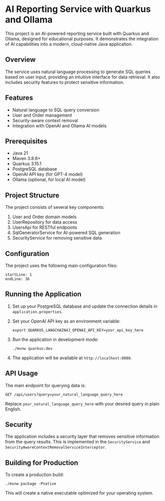 # AI Reporting Service with Quarkus and Ollama

This project is an AI-powered reporting service built with Quarkus and Ollama, designed for educational purposes. It demonstrates the integration of AI capabilities into a modern, cloud-native Java application.

## Overview

The service uses natural language processing to generate SQL queries based on user input, providing an intuitive interface for data retrieval. It also includes security features to protect sensitive information.

## Features

- Natural language to SQL query conversion
- User and Order management
- Security-aware context removal
- Integration with OpenAI and Ollama AI models

## Prerequisites

- Java 21
- Maven 3.8.6+
- Quarkus 3.15.1
- PostgreSQL database
- OpenAI API key (for GPT-4 model)
- Ollama (optional, for local AI model)

## Project Structure

The project consists of several key components:

1. User and Order domain models
2. UserRepository for data access
3. UsersApi for RESTful endpoints
4. SqlGeneratorService for AI-powered SQL generation
5. SecurityService for removing sensitive data

## Configuration

The project uses the following main configuration files:

```properties:src/main/resources/application.properties
startLine: 1
endLine: 36
```

## Running the Application

1. Set up your PostgreSQL database and update the connection details in `application.properties`.

2. Set your OpenAI API key as an environment variable:
   ```
   export QUARKUS_LANGCHAIN4J_OPENAI_API_KEY=your_api_key_here
   ```

3. Run the application in development mode:
   ```
   ./mvnw quarkus:dev
   ```

4. The application will be available at `http://localhost:8080`.

## API Usage

The main endpoint for querying data is:

```
GET /api/users?query=your_natural_language_query_here
```

Replace `your_natural_language_query_here` with your desired query in plain English.

## Security

The application includes a security layer that removes sensitive information from the query results. This is implemented in the `SecurityService` and `SecurityAwareContextRemovalServiceInterceptor`.

## Building for Production

To create a production build:

```
./mvnw package -Pnative
```

This will create a native executable optimized for your operating system.